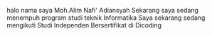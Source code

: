 halo nama saya Moh.Alim Nafi' Adiansyah
Sekarang saya sedang menempuh program studi teknik Informatika 
Saya sekarang sedang mengikuti Studi Independen Bersertifikat di Dicoding
<!---
NafiAdiansyah/NafiAdiansyah is a ✨ special ✨ repository because its `README.md` (this file) appears on your GitHub profile.
You can click the Preview link to take a look at your changes.
--->

